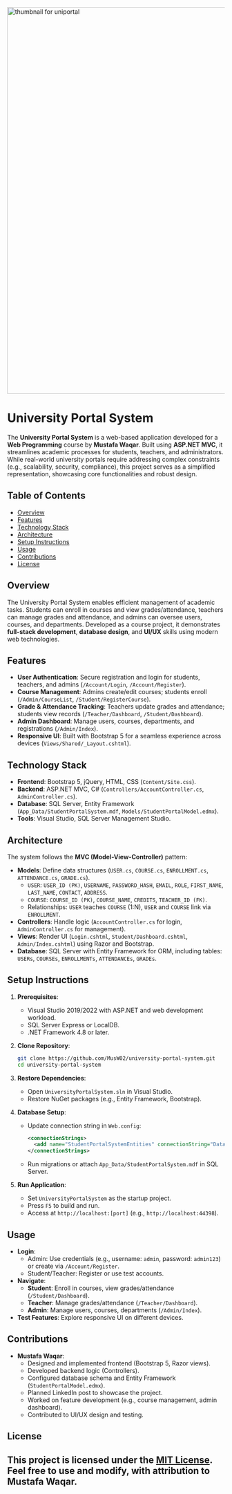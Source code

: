 <img width="895" alt="thumbnail for uniportal" src="https://github.com/user-attachments/assets/78a1834d-d6e3-4e1a-8df1-a130221a89cb" />

# University Portal System

The **University Portal System** is a web-based application developed for a **Web Programming** course by **Mustafa Waqar**. 
Built using **ASP.NET MVC**, it streamlines academic processes for students, teachers, and administrators. 
While real-world university portals require addressing complex constraints (e.g., scalability, security, compliance), this project serves as a simplified representation, showcasing core functionalities and robust design.

## Table of Contents
- [Overview](#overview)
- [Features](#features)
- [Technology Stack](#technology-stack)
- [Architecture](#architecture)
- [Setup Instructions](#setup-instructions)
- [Usage](#usage)
- [Contributions](#contributions)
- [License](#license)

## Overview
The University Portal System enables efficient management of academic tasks. Students can enroll in courses and view grades/attendance, teachers can manage grades and attendance, and admins can oversee users, courses, and departments. Developed as a course project, it demonstrates **full-stack development**, **database design**, and **UI/UX** skills using modern web technologies.

## Features
- **User Authentication**: Secure registration and login for students, teachers, and admins (`/Account/Login`, `/Account/Register`).
- **Course Management**: Admins create/edit courses; students enroll (`/Admin/CourseList`, `/Student/RegisterCourse`).
- **Grade & Attendance Tracking**: Teachers update grades and attendance; students view records (`/Teacher/Dashboard`, `/Student/Dashboard`).
- **Admin Dashboard**: Manage users, courses, departments, and registrations (`/Admin/Index`).
- **Responsive UI**: Built with Bootstrap 5 for a seamless experience across devices (`Views/Shared/_Layout.cshtml`).

## Technology Stack
- **Frontend**: Bootstrap 5, jQuery, HTML, CSS (`Content/Site.css`).
- **Backend**: ASP.NET MVC, C# (`Controllers/AccountController.cs`, `AdminController.cs`).
- **Database**: SQL Server, Entity Framework (`App_Data/StudentPortalSystem.mdf`, `Models/StudentPortalModel.edmx`).
- **Tools**: Visual Studio, SQL Server Management Studio.

## Architecture
The system follows the **MVC (Model-View-Controller)** pattern:
- **Models**: Define data structures (`USER.cs`, `COURSE.cs`, `ENROLLMENT.cs`, `ATTENDANCE.cs`, `GRADE.cs`).
  - `USER`: `USER_ID (PK)`, `USERNAME`, `PASSWORD_HASH`, `EMAIL`, `ROLE`, `FIRST_NAME`, `LAST_NAME`, `CONTACT`, `ADDRESS`.
  - `COURSE`: `COURSE_ID (PK)`, `COURSE_NAME`, `CREDITS`, `TEACHER_ID (FK)`.
  - Relationships: `USER` teaches `COURSE` (1:N), `USER` and `COURSE` link via `ENROLLMENT`.
- **Controllers**: Handle logic (`AccountController.cs` for login, `AdminController.cs` for management).
- **Views**: Render UI (`Login.cshtml`, `Student/Dashboard.cshtml`, `Admin/Index.cshtml`) using Razor and Bootstrap.
- **Database**: SQL Server with Entity Framework for ORM, including tables: `USERs`, `COURSEs`, `ENROLLMENTs`, `ATTENDANCEs`, `GRADEs`.

## Setup Instructions
1. **Prerequisites**:
   - Visual Studio 2019/2022 with ASP.NET and web development workload.
   - SQL Server Express or LocalDB.
   - .NET Framework 4.8 or later.

2. **Clone Repository**:
   ```bash
   git clone https://github.com/MusW02/university-portal-system.git
   cd university-portal-system
   ```

3. **Restore Dependencies**:
   - Open `UniversityPortalSystem.sln` in Visual Studio.
   - Restore NuGet packages (e.g., Entity Framework, Bootstrap).

4. **Database Setup**:
   - Update connection string in `Web.config`:
     ```xml
     <connectionStrings>
       <add name="StudentPortalSystemEntities" connectionString="Data Source=(LocalDB)\MSSQLLocalDB;AttachDbFilename=|DataDirectory|\StudentPortalSystem.mdf;Integrated Security=True" providerName="System.Data.SqlClient" />
     </connectionStrings>
     ```
   - Run migrations or attach `App_Data/StudentPortalSystem.mdf` in SQL Server.

5. **Run Application**:
   - Set `UniversityPortalSystem` as the startup project.
   - Press `F5` to build and run.
   - Access at `http://localhost:[port]` (e.g., `http://localhost:44398`).

## Usage
- **Login**:
  - Admin: Use credentials (e.g., username: `admin`, password: `admin123`) or create via `/Account/Register`.
  - Student/Teacher: Register or use test accounts.
- **Navigate**:
  - **Student**: Enroll in courses, view grades/attendance (`/Student/Dashboard`).
  - **Teacher**: Manage grades/attendance (`/Teacher/Dashboard`).
  - **Admin**: Manage users, courses, departments (`/Admin/Index`).
- **Test Features**: Explore responsive UI on different devices.

## Contributions
- **Mustafa Waqar**:
  - Designed and implemented frontend (Bootstrap 5, Razor views).
  - Developed backend logic (Controllers).
  - Configured database schema and Entity Framework (`StudentPortalModel.edmx`).
  - Planned LinkedIn post to showcase the project.
  - Worked on feature development (e.g., course management, admin dashboard).
  - Contributed to UI/UX design and testing.

## License
This project is licensed under the [MIT License](LICENSE). Feel free to use and modify, with attribution to Mustafa Waqar.
---
